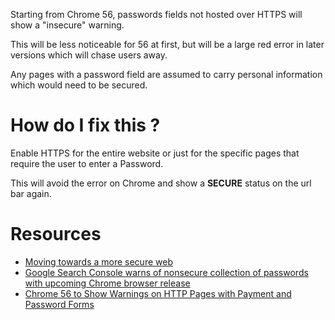 Starting from Chrome 56, passwords fields not hosted over HTTPS will show a "insecure" warning. 

This will be less noticeable for 56 at first, but will be a large red error in later versions which will chase users away.

Any pages with a password field are assumed to carry personal information which would need to be secured.

# How do I fix this ?

Enable HTTPS for the entire website or just for the specific pages that require the user to enter a Password.

This will avoid the error on Chrome and show a **SECURE** status on the url bar again.

# Resources

* [Moving towards a more secure web](https://security.googleblog.com/2016/09/moving-towards-more-secure-web.html)
* [Google Search Console warns of nonsecure collection of passwords with upcoming Chrome browser release](http://searchengineland.com/google-search-console-warns-nonsecure-collection-passwords-upcoming-chrome-browser-release-266486)
* [Chrome 56 to Show Warnings on HTTP Pages with Payment and Password Forms](https://www.bleepingcomputer.com/news/software/chrome-56-to-show-warnings-on-http-pages-with-payment-and-password-forms/)